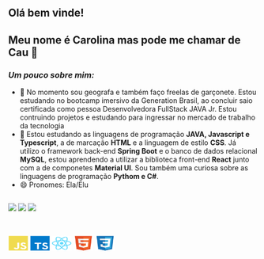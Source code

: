 ## Olá bem vinde!
## Meu nome é Carolina mas pode me chamar de Cau 👋 

### **_Um pouco sobre mim:_**

- 🔭 No momento sou geografa e também faço freelas de garçonete. Estou estudando no bootcamp imersivo da Generation Brasil, ao concluir saio certificada como pessoa Desenvolvedora FullStack JAVA Jr. Estou contruindo projetos e estudando para ingressar no mercado de trabalho da tecnologia
- 🌱 Estou estudando as linguagens de programação **JAVA, Javascript e Typescript**, a de marcação **HTML** e a linguagem de estilo **CSS**. Já utilizo o framework back-end **Spring Boot** e o banco de dados relacional **MySQL**, estou aprendendo a utilizar a biblioteca front-end **React** junto com a de componetes **Material UI**. Sou também uma curiosa sobre as linguagens de programação **Pythom e C#**.
- 😄 Pronomes: Ela/Elu 
 ##
 
<div> 
   <a href="https://instagram.com/krol.correa" target="_blank"><img src="https://img.shields.io/badge/-Instagram-%23E4405F?style=for-the-badge&logo=instagram&logoColor=white" target="_blank"></a>
   <a href = "mailto:caucorreasilva@gmail.com"><img src="https://img.shields.io/badge/-Gmail-%23333?style=for-the-badge&logo=gmail&logoColor=white" target="_blank"></a>
   <a href="https://www.linkedin.com/in/caucorreasilva/" target="_blank"><img src="https://img.shields.io/badge/-LinkedIn-%230077B5?style=for-the-badge&logo=linkedin&logoColor=white" target="_blank"></a> 
  
</div>

##
<div style="display: inline_block"><br>
  <img align="center" alt="Icon-Js" height="30" width="40" src="https://raw.githubusercontent.com/devicons/devicon/master/icons/javascript/javascript-plain.svg">
  <img align="center" alt="Icon-Ts" height="30" width="40" src="https://raw.githubusercontent.com/devicons/devicon/master/icons/typescript/typescript-plain.svg">
  <img align="center" alt="Icon-React" height="30" width="40" src="https://raw.githubusercontent.com/devicons/devicon/master/icons/react/react-original.svg">
  <img align="center" alt="Icon-HTML" height="30" width="40" src="https://raw.githubusercontent.com/devicons/devicon/master/icons/html5/html5-original.svg">
  <img align="center" alt="Icon-CSS" height="30" width="40" src="https://raw.githubusercontent.com/devicons/devicon/master/icons/css3/css3-original.svg">
  
</div>



